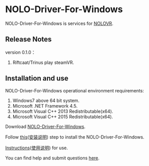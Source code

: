 # NOLO-Driver-For-Windows
NOLO-Driver-For-Windows is services for [NOLOVR](https://www.nolovr.com/).
 
## Release Notes
version 0.1.0：  

1. Riftcaat/Trinus play steamVR.

## Installation and use
NOLO-Driver-For-Windows operational environment requirements:  

1. Windows7 above 64 bit system.
2. Microsoft .NET Framework 4.5.
3. Microsoft Visual C++ 2013 Redistributable(x64).
4. Microsoft Visual C++ 2015 Redistributable(x64).

Download [NOLO-Driver-For-Windows](./NOLOVR).  

Follow [this](./Docs/Install-Description.MD)([安装说明](./Docs/Install-Description_cn.MD)) step to install the NOLO-Driver-For-Windows.  

[Instructions](./Docs/Instructions.MD)([使用说明](./Docs/Instructions_cn.MD)) for use.

You can find help and submit questions [here](https://github.com/NOLOVR/NOLO-Driver-For-Windows/issues).

